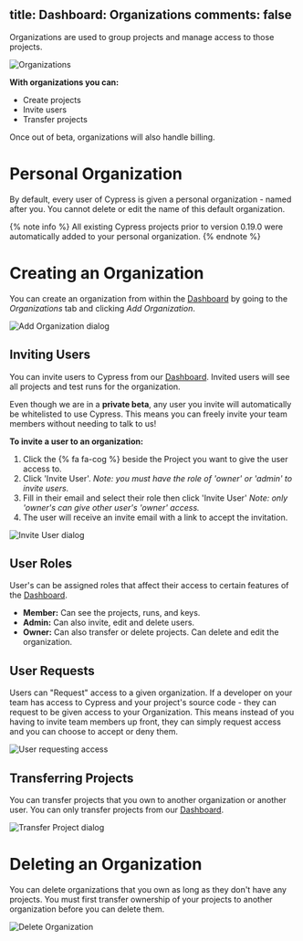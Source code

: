 title: Dashboard&#58; Organizations
comments: false
---

Organizations are used to group projects and manage access to those projects.

![Organizations](https://cloud.githubusercontent.com/assets/1271364/22709686/a81ed568-ed48-11e6-8ebd-55c014682815.png)

**With organizations you can:**

- Create projects
- Invite users
- Transfer projects

Once out of beta, organizations will also handle billing.

# Personal Organization

By default, every user of Cypress is given a personal organization - named after you. You cannot delete or edit the name of this default organization.

{% note info  %}
All existing Cypress projects prior to version 0.19.0 were automatically added to your personal organization.
{% endnote %}

# Creating an Organization

You can create an organization from within the [Dashboard](https://on.cypress.io) by going to the *Organizations* tab and clicking *Add Organization*.

![Add Organization dialog](https://cloud.githubusercontent.com/assets/1271364/22709492/f1d3e7e4-ed47-11e6-8f35-64fed633862b.png)

## Inviting Users

You can invite users to Cypress from our [Dashboard](https://on.cypress.io/dashboard). Invited users will see all projects and test runs for the organization.

Even though we are in a **private beta**, any user you invite will automatically be whitelisted to use Cypress. This means you can freely invite your team members without needing to talk to us!

**To invite a user to an organization:**

1. Click the {% fa fa-cog %} beside the Project you want to give the user access to.
2. Click 'Invite User'. *Note: you must have the role of 'owner' or 'admin' to invite users.*
3. Fill in their email and select their role then click 'Invite User' *Note: only 'owner's can give other user's 'owner' access.*
4. The user will receive an invite email with a link to accept the invitation.

![Invite User dialog](https://cloud.githubusercontent.com/assets/1271364/22709421/baf79a54-ed47-11e6-9796-79ba2008d2d2.png)

## User Roles

User's can be assigned roles that affect their access to certain features of the [Dashboard](https://on.cypress.io/dashboard).

- **Member:** Can see the projects, runs, and keys.
- **Admin:** Can also invite, edit and delete users.
- **Owner:** Can also transfer or delete projects. Can delete and edit the organization.

## User Requests

Users can "Request" access to a given organization. If a developer on your team has access to Cypress and your project's source code - they can request to be given access to your Organization. This means instead of you having to invite team members up front, they can simply request access and you can choose to accept or deny them.

![User requesting access](https://cloud.githubusercontent.com/assets/1271364/22709877/61ca46be-ed49-11e6-80cc-d54299634053.png)

## Transferring Projects

You can transfer projects that you own to another organization or another user. You can only transfer projects from our [Dashboard](https://on.cypress.io/dashboard).

![Transfer Project dialog](https://cloud.githubusercontent.com/assets/1271364/22708695/440f4e5c-ed45-11e6-9a98-8f91b67871a3.png)

# Deleting an Organization

You can delete organizations that you own as long as they don't have any projects. You must first transfer ownership of your projects to another organization before you can delete them.

![Delete Organization](https://cloud.githubusercontent.com/assets/1271364/22709764/f9c63e9c-ed48-11e6-885d-ced14d91c3a8.png)
